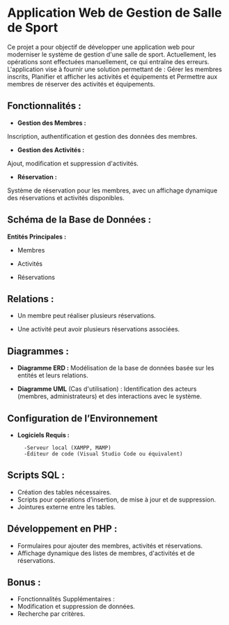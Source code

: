 
# Application Web de Gestion de Salle de Sport


Ce projet a pour objectif de développer une application web pour moderniser le système de gestion d'une salle de sport. Actuellement, les opérations sont effectuées manuellement, ce qui entraîne des erreurs. L'application vise à fournir une solution permettant de :
Gérer les membres inscrits,
Planifier et afficher les activités et équipements et 
Permettre aux membres de réserver des activités et équipements.

## Fonctionnalités :

- **Gestion des Membres :**

Inscription, authentification et gestion des données des membres.

- **Gestion des Activités :**

Ajout, modification et suppression d'activités.

- **Réservation :**

Système de réservation pour les membres, avec un affichage dynamique des réservations et activités disponibles.

## Schéma de la Base de Données :

**Entités Principales :**

- Membres

- Activités

- Réservations

## Relations :

- Un membre peut réaliser plusieurs réservations.

- Une activité peut avoir plusieurs réservations associées.

## Diagrammes :
- **Diagramme ERD :** Modélisation de la base de données basée sur les entités et leurs relations.

- **Diagramme UML** (Cas d'utilisation) : Identification des acteurs (membres, administrateurs) et des interactions avec le système.

## Configuration de l’Environnement

- **Logiciels Requis :**

        -Serveur local (XAMPP, MAMP)
        -Éditeur de code (Visual Studio Code ou équivalent)

## Scripts SQL :

- Création des tables nécessaires.
- Scripts pour opérations d’insertion, de mise à jour et de suppression.
- Jointures externe entre les tables.
## Développement en PHP :
- Formulaires pour ajouter des membres, activités et réservations.
- Affichage dynamique des listes de membres, d'activités et de réservations.
## Bonus :
- Fonctionnalités Supplémentaires :
- Modification et suppression de données.
- Recherche par critères.
